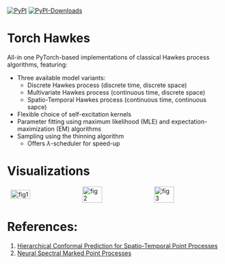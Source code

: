 [![PyPI](https://img.shields.io/pypi/v/torch-hawkes?label=pypi)](https://pypi.org/project/torch-hawkes)
[![PyPI-Downloads](https://img.shields.io/pepy/dt/torch-hawkes)](https://pepy.tech/project/torch-hawkes)

# Torch Hawkes

All-in one PyTorch-based implementations of classical Hawkes process algorithms, featuring:
- Three available model variants:
  - Discrete Hawkes process (discrete time, discrete space)
  - Multivariate Hawkes process (continuous time, discrete space)
  - Spatio-Temporal Hawkes process (continuous time, continuous sapce)
- Flexible choice of self-excitation kernels
- Parameter fitting using maximum likelihood (MLE) and expectation-maximization (EM) algorithms
- Sampling using the thinning algorithm
  - Offers $\lambda$-scheduler for speed-up 

# Visualizations

<div style="display: flex; align-items: center; justify-content: space-around;">
    <img src="/img/fig1.png" alt="fig1" style="width:30%;"/>
    <img src="/img/fig2.png" alt="fig2" style="width:30%;"/>
    <img src="/img/fig3.png" alt="fig3" style="width:30%;"/>
</div>

# References:
1. [Hierarchical Conformal Prediction for Spatio-Temporal Point Processes](https://arxiv.org/abs/2411.12193)
2. [Neural Spectral Marked Point Processes](https://iclr.cc/virtual/2022/poster/6311)

<!---
# Discrete Hawkes Generator

A dicrete Hawkes process is characterized by its discrete time intensity rate $\lambda_t$, $t \in \mathbb{N}_+$, 

$$\lambda_t = \mu(t) + \sum_{t' < t} \beta e^{- \beta (t - t')}.$$

## Usage
- Initialized model with ${\tt beta}$ and ${\tt mu \textunderscore config}$, which describes the value of the parameters of the discrete Hawkes process (see equation above).
- ${\tt simulate()}$ : Simulate a trajectory of event occurance of length $\tt t$. A list of intensity rates ${\tt lam}$ is returned as the output. One can also set parameter ${\tt plot = True}$ to automatically visualize the simulated trajectory.
- ${\tt generate()}$ : Given previous trajectory ${\tt prev \textunderscore traj}$, generate future trajectory of length ${\tt t}$.
- ${\tt plot \textunderscore mu()}$ : Plot the base intensity rate $\mu(t)$ on $[0, {\tt t}]$.

---!>
